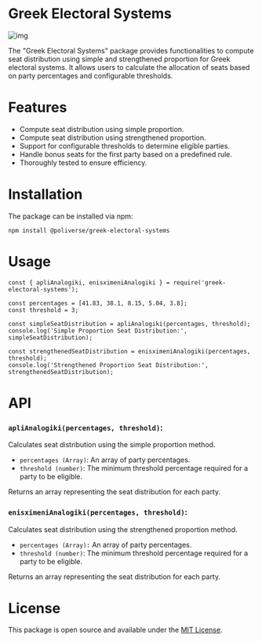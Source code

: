 # Greek Electoral Systems
<img src='https://img.shields.io/badge/license-MIT-blue.svg' alt='img' />

The "Greek Electoral Systems" package provides functionalities to compute seat distribution using simple and strengthened proportion for Greek electoral systems. It allows users to calculate the allocation of seats based on party percentages and configurable thresholds.

# Features
- Compute seat distribution using simple proportion.
- Compute seat distribution using strengthened proportion.
- Support for configurable thresholds to determine eligible parties.
- Handle bonus seats for the first party based on a predefined rule.
- Thoroughly tested to ensure efficiency.

# Installation
The package can be installed via npm:

`npm install @poliverse/greek-electoral-systems`

# Usage
```
const { apliAnalogiki, enisximeniAnalogiki } = require('greek-electoral-systems');

const percentages = [41.83, 38.1, 8.15, 5.04, 3.8];
const threshold = 3;

const simpleSeatDistribution = apliAnalogiki(percentages, threshold);
console.log('Simple Proportion Seat Distribution:', simpleSeatDistribution);

const strengthenedSeatDistribution = enisximeniAnalogiki(percentages, threshold);
console.log('Strengthened Proportion Seat Distribution:', strengthenedSeatDistribution);
```

# API
### `apliAnalogiki(percentages, threshold)`:
Calculates seat distribution using the simple proportion method.

- `percentages (Array)`: An array of party percentages.
- `threshold (number)`: The minimum threshold percentage required for a party to be eligible.

Returns an array representing the seat distribution for each party.

### `enisximeniAnalogiki(percentages, threshold)`:
Calculates seat distribution using the strengthened proportion method.

- `percentages (Array):` An array of party percentages.
- `threshold (number)`: The minimum threshold percentage required for a party to be eligible.

Returns an array representing the seat distribution for each party.

# License
This package is open source and available under the <u>MIT License</u>.

